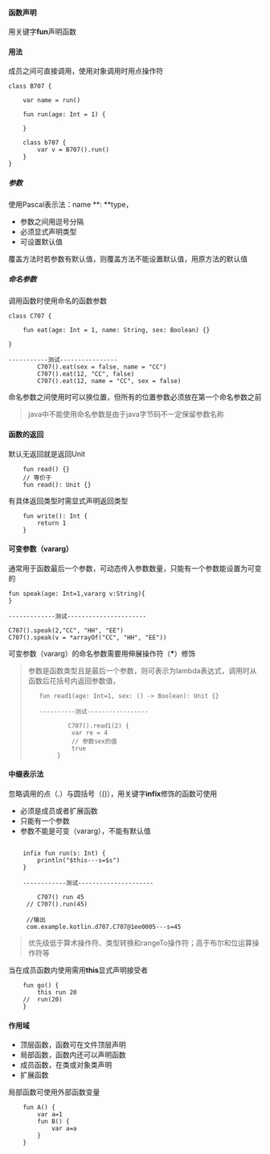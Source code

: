 #### 函数声明

用关键字**fun**声明函数

#### 用法

成员之间可直接调用，使用对象调用时用点操作符

```
class B707 {

    var name = run()

    fun run(age: Int = 1) {

    }

    class b707 {
        var v = B707().run()
    }
}
```

##### 参数

使用Pascal表示法：name **: **type，

* 参数之间用逗号分隔
* 必须显式声明类型
* 可设置默认值

覆盖方法时若参数有默认值，则覆盖方法不能设置默认值，用原方法的默认值

##### 命名参数

调用函数时使用命名的函数参数

```
class C707 {

    fun eat(age: Int = 1, name: String, sex: Boolean) {}

}

-----------测试----------------
        C707().eat(sex = false, name = "CC")
        C707().eat(12, "CC", false)
        C707().eat(12, name = "CC", sex = false)

```

命名参数之间使用时可以换位置，但所有的位置参数必须放在第一个命名参数之前

> java中不能使用命名参数是由于java字节码不一定保留参数名称

#### 函数的返回

默认无返回就是返回Unit

```
    fun read() {}
    // 等价于
    fun read(): Unit {}
```

有具体返回类型时需显式声明返回类型

```
    fun write(): Int {
        return 1
    }
```

#### 可变参数（vararg）

通常用于函数最后一个参数，可动态传入参数数量，只能有一个参数能设置为可变的

```
fun speak(age: Int=1,vararg v:String){
}

-------------测试----------------------

C707().speak(2,"CC", "HH", "EE")
C707().speak(v = *arrayOf("CC", "HH", "EE"))
```

可变参数（vararg）的命名参数需要用伸展操作符（**\***）修饰



> 参数是函数类型且是最后一个参数，则可表示为lambda表达式，调用时从函数后花括号内返回参数值，
>
> ```
>    fun read1(age: Int=1, sex: () -> Boolean): Unit {}
>    
>    ----------测试-----------------
>    
>            C707().read1(2) {
>             var re = 4
>             // 参数sex的值
>             true 
>         }
> ```

#### 中缀表示法

忽略调用的点（.）与圆括号（\(\)），用关键字**infix**修饰的函数可使用

* 必须是成员或者扩展函数
* 只能有一个参数
* 参数不能是可变（vararg），不能有默认值

```

    infix fun run(s: Int) {
        println("$this---s=$s")
    }
    
    ------------测试---------------------
    
        C707() run 45
     // C707().run(45)
     
     //输出
     com.example.kotlin.d707.C707@1ee0005---s=45
```

> 优先级低于算术操作符、类型转换和rangeTo操作符；高于布尔和位运算操作符等

当在成员函数内使用需用**this**显式声明接受者

```
    fun go() {
        this run 20
    //  run(20)
    }
```

#### 作用域

* 顶层函数，函数可在文件顶层声明
* 局部函数，函数内还可以声明函数
* 成员函数，在类或对象类声明
* 扩展函数

局部函数可使用外部函数变量

```
    fun A() {
        var a=1
        fun B() {
            var a=a
        }
    }
```



